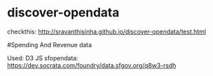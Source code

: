 # discover-opendata

checkthis: http://sravanthisinha.github.io/discover-opendata/test.html

#Spending And Revenue data 

Used: D3 JS
sfopendata: https://dev.socrata.com/foundry/data.sfgov.org/q8w3-rsdh
